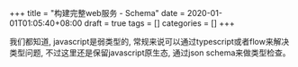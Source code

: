 +++
title = "构建完整web服务 - Schema"
date = 2020-01-01T01:05:40+08:00
draft = true
tags = []
categories = []
+++

我们都知道, javascript是弱类型的, 常规来说可以通过typescript或者flow来解决类型问题, 不过这里还是保留javascript原生态, 通过json schema来做类型检查。

